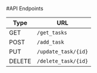 
#API Endpoints

| Type   | URL                        |
|--------|----------------------------|
| GET    | `/get_tasks`               |
| POST   | `/add_task`                |
| PUT    | `/update_task/{id}`        |
| DELETE | `/delete_task/{id}`        |
